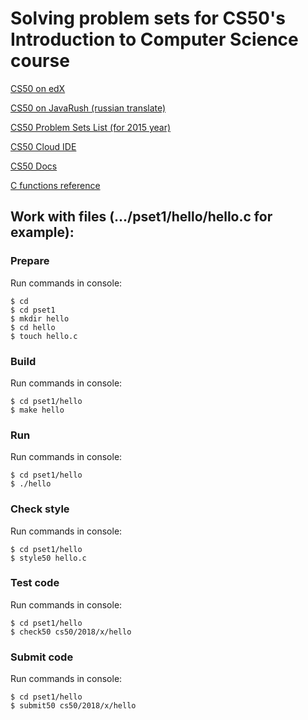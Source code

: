 Solving problem sets for CS50's Introduction to Computer Science course
===

[CS50 on edX](https://www.edx.org/course/cs50s-introduction-computer-science-harvardx-cs50x)

[CS50 on JavaRush (russian translate)](https://javarush.ru/quests/QUEST_HARVARD_CS50)

[CS50 Problem Sets List (for 2015 year)](http://cs50.tv/2015/fall/#psets)

[CS50 Сloud IDE](https://ide.cs50.io)

[CS50 Docs](https://cs50.readthedocs.io/)

[C functions reference](https://reference.cs50.net/cs50/)


Work with files (.../pset1/hello/hello.c for example):
---

### Prepare

Run commands in console:

    $ cd
    $ cd pset1
    $ mkdir hello
    $ cd hello
    $ touch hello.c

### Build

Run commands in console:

    $ cd pset1/hello
    $ make hello

### Run

Run commands in console:

    $ cd pset1/hello
    $ ./hello

### Check style

Run commands in console:

    $ cd pset1/hello
    $ style50 hello.c

### Test code

Run commands in console:

    $ cd pset1/hello
    $ check50 cs50/2018/x/hello

### Submit code

Run commands in console:

    $ cd pset1/hello
    $ submit50 cs50/2018/x/hello
